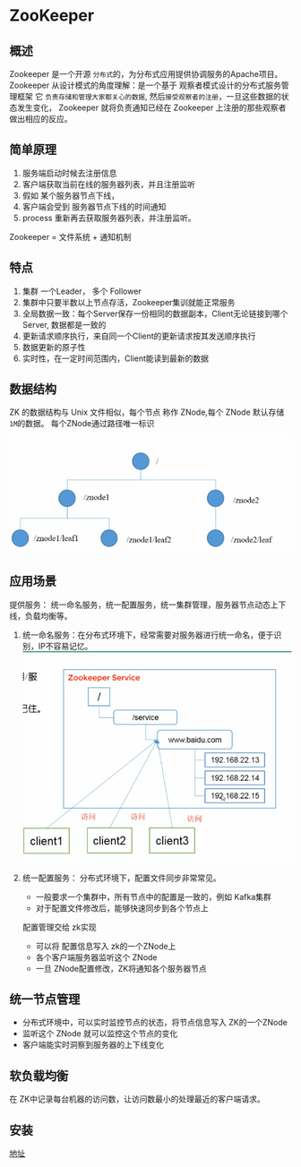 
# ZooKeeper

## 概述

Zookeeper 是一个开源 `分布式`的，为分布式应用提供协调服务的Apache项目。
Zookeeper 从设计模式的角度理解：是一个基于 观察者模式设计的分布式服务管理框架
它 `负责存储和管理大家都关心的数据`, 然后`接受观察者的注册`，一旦这些数据的状态发生变化，
Zookeeper 就将负责通知已经在 Zookeeper 上注册的那些观察者做出相应的反应。

## 简单原理

1. 服务端启动时候去注册信息
2. 客户端获取当前在线的服务器列表，并且注册监听
3. 假如 某个服务器节点下线，
4. 客户端会受到 服务器节点下线的时间通知
5. process 重新再去获取服务器列表，并注册监听。

Zookeeper = 文件系统 + 通知机制

## 特点
1. 集群 一个Leader， 多个 Follower
2. 集群中只要半数以上节点存活，Zookeeper集训就能正常服务
3. 全局数据一致：每个Server保存一份相同的数据副本，Client无论链接到哪个Server,
数据都是一致的
4. 更新请求顺序执行，来自同一个Client的更新请求按其发送顺序执行
5. 数据更新的原子性
6. 实时性，在一定时间范围内，Client能读到最新的数据

## 数据结构

ZK 的数据结构与 Unix 文件相似，每个节点 称作 ZNode,每个 ZNode 默认存储 `1M`的数据。
每个ZNode通过路径唯一标识

![zk-1](./images/zk-1.png)

## 应用场景

提供服务： 统一命名服务，统一配置服务，统一集群管理，服务器节点动态上下线，负载均衡等。

1. 统一命名服务：在分布式环境下，经常需要对服务器进行统一命名，便于识别，IP不容易记忆。
![zk-2](./images/zk-2.png)
2. 统一配置服务： 分布式环境下，配置文件同步非常常见。
    - 一般要求一个集群中，所有节点中的配置是一致的，例如 Kafka集群
    - 对于配置文件修改后，能够快速同步到各个节点上

    配置管理交给 zk实现
    - 可以将 配置信息写入 zk的一个ZNode上
    - 各个客户端服务器监听这个 ZNode
    - 一旦 ZNode配置修改，ZK将通知各个服务器节点

## 统一节点管理

- 分布式环境中，可以实时监控节点的状态，将节点信息写入 ZK的一个ZNode
- 监听这个 ZNode 就可以监控这个节点的变化
- 客户端能实时洞察到服务器的上下线变化


## 软负载均衡

在 ZK中记录每台机器的访问数，让访问数最小的处理最近的客户端请求。

## 安装

[地址](https://apache.org/dist/zookeeper/zookeeper-3.4.14/)